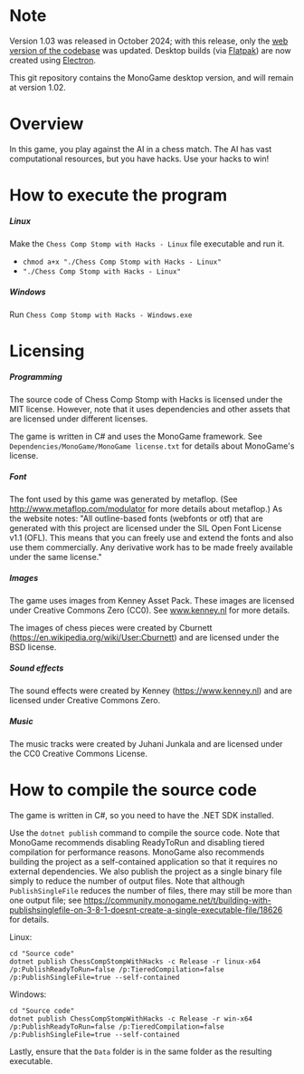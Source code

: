 # Note

Version 1.03 was released in October 2024; with this release, only the [web version of the codebase](https://github.com/dtsudo/Chess-Comp-Stomp-with-Hacks-Web-Browser-Version) was updated. Desktop builds (via [Flatpak](https://flathub.org/apps/io.github.dtsudo.ChessCompStompWithHacks)) are now created using [Electron](https://www.electronjs.org/).

This git repository contains the MonoGame desktop version, and will remain at version 1.02.

# Overview

In this game, you play against the AI in a chess match. The AI has vast computational resources, but you have hacks. Use your hacks to win!

# How to execute the program

##### Linux

Make the `Chess Comp Stomp with Hacks - Linux` file executable and run it.

* `chmod a+x "./Chess Comp Stomp with Hacks - Linux"`
* `"./Chess Comp Stomp with Hacks - Linux"`

##### Windows

Run `Chess Comp Stomp with Hacks - Windows.exe`

# Licensing

##### Programming

The source code of Chess Comp Stomp with Hacks is licensed under the MIT license. However, note that it uses dependencies and other assets that are licensed under different licenses.

The game is written in C# and uses the MonoGame framework. See `Dependencies/MonoGame/MonoGame license.txt` for details about MonoGame's license.

##### Font

The font used by this game was generated by metaflop. (See http://www.metaflop.com/modulator for more details about metaflop.) As the website notes: "All outline-based fonts (webfonts or otf) that are generated with this project are licensed under the SIL Open Font License v1.1 (OFL). This means that you can freely use and extend the fonts and also use them commercially. Any derivative work has to be made freely available under the same license."

##### Images

The game uses images from Kenney Asset Pack. These images are licensed under Creative Commons Zero (CC0). See www.kenney.nl for more details.

The images of chess pieces were created by Cburnett (https://en.wikipedia.org/wiki/User:Cburnett) and are licensed under the BSD license.

##### Sound effects

The sound effects were created by Kenney (https://www.kenney.nl) and are licensed under Creative Commons Zero.

##### Music

The music tracks were created by Juhani Junkala and are licensed under the CC0 Creative Commons License.

# How to compile the source code

The game is written in C#, so you need to have the .NET SDK installed.

Use the `dotnet publish` command to compile the source code. Note that MonoGame recommends disabling ReadyToRun and disabling tiered compilation for performance reasons. MonoGame also recommends building the project as a self-contained application so that it requires no external dependencies. We also publish the project as a single binary file simply to reduce the number of output files. Note that although `PublishSingleFile` reduces the number of files, there may still be more than one output file; see https://community.monogame.net/t/building-with-publishsinglefile-on-3-8-1-doesnt-create-a-single-executable-file/18626 for details.

Linux:

    cd "Source code"
    dotnet publish ChessCompStompWithHacks -c Release -r linux-x64 /p:PublishReadyToRun=false /p:TieredCompilation=false /p:PublishSingleFile=true --self-contained

Windows:

    cd "Source code"
    dotnet publish ChessCompStompWithHacks -c Release -r win-x64 /p:PublishReadyToRun=false /p:TieredCompilation=false /p:PublishSingleFile=true --self-contained

Lastly, ensure that the `Data` folder is in the same folder as the resulting executable.
